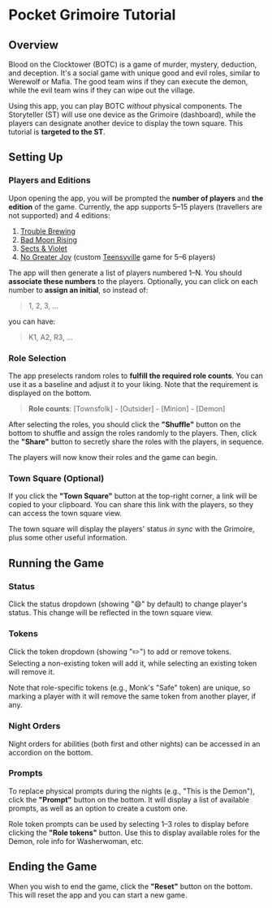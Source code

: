 # Pocket Grimoire Tutorial

## Overview

Blood on the Clocktower (BOTC) is a game of murder, mystery, deduction, and deception. It's a social game with unique good and evil roles, similar to Werewolf or Mafia. The good team wins if they can execute the demon, while the evil team wins if they can wipe out the village.

Using this app, you can play BOTC _without_ physical components. The Storyteller (ST) will use one device as the Grimoire (dashboard), while the players can designate another device to display the town square. This tutorial is **targeted to the ST**.

## Setting Up

### Players and Editions

Upon opening the app, you will be prompted the **number of players** and **the edition** of the game. Currently, the app supports 5&ndash;15 players (travellers are not supported) and 4 editions:

1. [Trouble Brewing](https://botc.kvn.ovh/files/tb.pdf)
2. [Bad Moon Rising](https://botc.kvn.ovh/files/bmr.pdf)
3. [Sects & Violet](https://botc.kvn.ovh/files/sv.pdf)
4. [No Greater Joy](https://botc.kvn.ovh/files/ngj.pdf) (custom [Teensyville](https://wiki.bloodontheclocktower.com/Teensyville) game for 5&ndash;6 players)

The app will then generate a list of players numbered 1&ndash;N. You should **associate these numbers** to the players. Optionally, you can click on each number to **assign an initial**, so instead of:

> 1, 2, 3, ...

you can have:

> K1, A2, R3, ...

### Role Selection

The app preselects random roles to **fulfill the required role counts**. You can use it as a baseline and adjust it to your liking. Note that the requirement is displayed on the bottom.

> **Role counts**: [Townsfolk] - [Outsider] - [Minion] - [Demon]

After selecting the roles, you should click the **"Shuffle"** button on the bottom to shuffle and assign the roles randomly to the players. Then, click the **"Share"** button to secretly share the roles with the players, in sequence.

The players will now know their roles and the game can begin.

### Town Square (Optional)

If you click the **"Town Square"** button at the top-right corner, a link will be copied to your clipboard. You can share this link with the players, so they can access the town square view.

The town square will display the players' status _in sync_ with the Grimoire, plus some other useful information.

## Running the Game

### Status

Click the status dropdown (showing "&#128516;" by default) to change player's status. This change will be reflected in the town square view.

### Tokens

Click the token dropdown (showing "&#9999;&#65039;") to add or remove tokens. Selecting a non-existing token will add it, while selecting an existing token will remove it.

Note that role-specific tokens (e.g., Monk's "Safe" token) are unique, so marking a player with it will remove the same token from another player, if any.

### Night Orders

Night orders for abilities (both first and other nights) can be accessed in an accordion on the bottom.

### Prompts

To replace physical prompts during the nights (e.g., "This is the Demon"), click the **"Prompt"** button on the bottom. It will display a list of available prompts, as well as an option to create a custom one.

Role token prompts can be used by selecting 1&ndash;3 roles to display before clicking the **"Role tokens"** button. Use this to display available roles for the Demon, role info for Washerwoman, etc.

## Ending the Game

When you wish to end the game, click the **"Reset"** button on the bottom. This will reset the app and you can start a new game.
